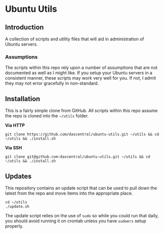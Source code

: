 # Ubuntu Utils

## Introduction
A collection of scripts and utility files that will aid in administration
of Ubuntu servers.

### Assumptions
The scripts within this repo rely upon a number of assumptions that are not
documented as well as I might like. If you setup your Ubuntu servers in a
consistent manner, these scripts may work very well for you. If not, I admit
they may not error gracefully in non-standard.

## Installation
This is a fairly simple clone from GitHub. All scripts within this repo
assume the repo is cloned into the `~/utils` folder.

**Via HTTP**

```
git clone https://github.com/dascentral/ubuntu-utils.git ~/utils && cd ~/utils && ./install.sh
```

**Via SSH**

```
git clone git@github.com:dascentral/ubuntu-utils.git ~/utils && cd ~/utils && ./install.sh
```

## Updates
This repository contains an update script that can be used to pull down
the latest from the repo and move items into the appropriate place.

```
cd ~/utils
./update.sh
```

The update script relies on the use of `sudo` so while you could run that
daily, you should avoid running it on crontab unless you have `sudoers`
setup properly.
